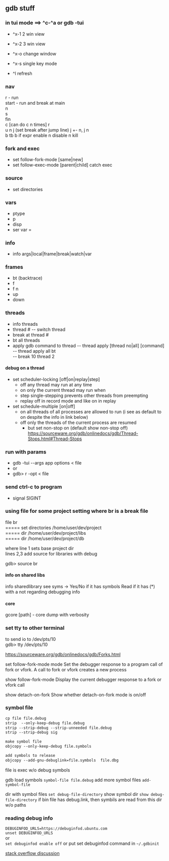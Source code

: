 ## gdb stuff

### in tui mode  ==> ^c-^a or gdb -tui

- ^x-1   2 win view
- ^x-2   3 win view
- ^x-o   change window

- ^x-s   single key mode
- ^l     refresh

### nav
r - run  
start - run and break at main  
n  
s  
fin  
c  [can do c n times]
r  
u n 
j  (set break after jump line)  j +- n, j n  
b
tb
b if expr
enable n
disable n
kill


### fork and exec
- set follow-fork-mode [same|new]
- set follow-exec-mode [parent|child]
catch exec
  
### source 
- set directories

### vars
- ptype
- p
- disp
- ser var =  

### info
- info args|local|frame|break|watch|var  
  
### frames
- bt (backtrace)
- f  
- f n
- up
- down  
### threads
- info threads
- thread #   -- switch thread
- break at thread #
- bt all threads
- apply gdb command to thread
-- thread apply [thread no|all] [command]  
-- thread apply all bt  
-- break 10 thread 2

#### debug on a thread 
- set scheduler-locking [off|on|replay|step]
  - off  any thread may run at any time 
  - on  only the current thread may run when 
  - step  single-stepping prevents other threads from preempting 
  - replay  off in record mode and like on in replay 
- set schedule-multiple  [on|off] 
  - on  all threads of all processes are allowed to run (i see as default to on despite the info in link below) 
  - off  only the threads of the current process are resumed 
    - but set non-stop on (default show non-stop off) 
https://sourceware.org/gdb/onlinedocs/gdb/Thread-Stops.html#Thread-Stops 

  
### run with params
- gdb -tui --args app options < file
- or
- gdb> r -opt < file

### send ctrl-c to program
- signal SIGINT
  
### using file for some project setting where br is a break file
file br   
===== set directories /home/user/dev/project  
===== dir /home/user/dev/project/libs  
===== dir /home/user/dev/project/db  
  
where line 1 sets base project dir  
lines 2,3 add source for libraries with debug  

gdb> source br

#### info on shared libs
info sharedlibrary
see syms -> Yes/No if it has symbols
    Read if it has (*) with a not regarding debugging info
    
#### core
gcore [path] - core dump with verbosity



### set tty to other terminal
to send io to /dev/pts/10  
gdb> tty /dev/pts/10  


https://sourceware.org/gdb/onlinedocs/gdb/Forks.html

set follow-fork-mode mode 
 Set the debugger response to a program call of fork or vfork. A call to fork or vfork creates a new process 
 
show follow-fork-mode 
  Display the current debugger response to a fork or vfork call 
    
show detach-on-fork 
  Show whether detach-on-fork mode is on/off 

    
### symbol file
```gcc -g file.c -o file
cp file file.debug
strip  --only-keep-debug file.debug
strip --strip-debug --strip-unneeded file.debug
strip --strip-debug sig

make symbol file
objcopy --only-keep-debug file.symbols

add symbols to release
objcopy --add-gnu-debuglink=file.symbols  file.dbg
```

file is exec w/o debug symbols

gdb load symbols ```symbol-file file.debug```
add more symbol files ```add-symbol-file```

dir with symbol files ```set debug-file-directory```
show symbol dir ```show debug-file-directory```
if bin file has debug.link, then symbils are read from this dir w/o paths


### reading debug info  
```DEBUGINFOD_URLS=https://debuginfod.ubuntu.com```  
```unset DEBUGINFOD_URLS```  
or  
```set debuginfod enable off``` 
or put set debuginfod command in ```~/.gdbinit```  

[stack overflow discussion](https://stackoverflow.com/questions/69290986/gdb-keeps-downloading-debug-info)  
  


